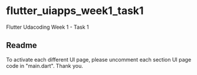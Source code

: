 # flutter_uiapps_week1_task1

Flutter Udacoding Week 1 - Task 1

## Readme

To activate each different UI page, please uncomment each section UI page code in "main.dart".
Thank you.
